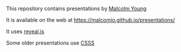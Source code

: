 This repository contains presentations by [Malcolm Young](https://github.com/malcomio)

It is available on the web at https://malcomio.github.io/presentations/

It uses [reveal.js](https://github.com/hakimel/reveal.js)

Some older presentations use [CSSS](https://github.com/LeaVerou/inspire.js)
